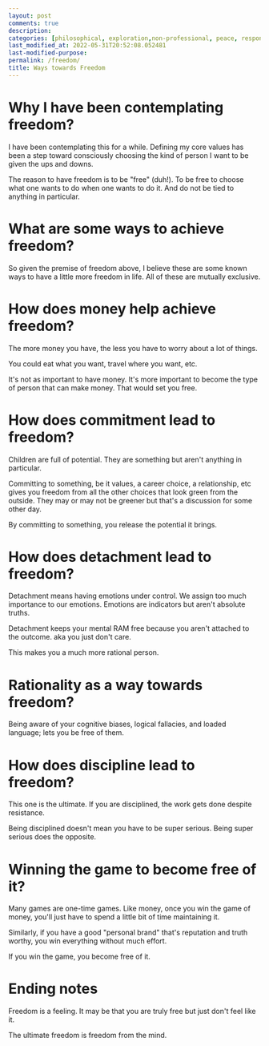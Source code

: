```yaml
---
layout: post
comments: true
description:
categories: [philosophical, exploration,non-professional, peace, responsibility]
last_modified_at: 2022-05-31T20:52:08.052481
last-modified-purpose:
permalink: /freedom/
title: Ways towards Freedom
---
```


# Why I have been contemplating freedom?

I have been contemplating this for a while. Defining my core values has been a step toward consciously choosing the kind of person I want to be given the ups and downs.

The reason to have freedom is to be "free" (duh!). To be free to choose what one wants to do when one wants to do it. And do not be tied to anything in particular.

# What are some ways to achieve freedom?

So given the premise of freedom above, I believe these are some known ways to have a little more freedom in life. All of these are mutually exclusive.

# How does money help achieve freedom?

The more money you have, the less you have to worry about a lot of things.

You could eat what you want, travel where you want, etc.

It's not as important to have money. It's more important to become the type of person that can make money. That would set you free.

# How does commitment lead to freedom?

Children are full of potential. They are something but aren't anything in particular.

Committing to something, be it values, a career choice, a relationship, etc gives you freedom from all the other choices that look green from the outside. They may or may not be greener but that's a discussion for some other day.

By committing to something, you release the potential it brings.

# How does detachment lead to freedom?

Detachment means having emotions under control. We assign too much importance to our emotions. Emotions are indicators but aren't absolute truths.

Detachment keeps your mental RAM free because you aren't attached to the outcome. aka you just don't care.

This makes you a much more rational person.

# Rationality as a way towards freedom?

Being aware of your cognitive biases, logical fallacies, and loaded language; lets you be free of them.

# How does discipline lead to freedom?

This one is the ultimate. If you are disciplined, the work gets done despite resistance.

Being disciplined doesn't mean you have to be super serious. Being super serious does the opposite.

# Winning the game to become free of it?

Many games are one-time games. Like money, once you win the game of money, you'll just have to spend a little bit of time maintaining it.

Similarly, if you have a good "personal brand" that's reputation and truth worthy, you win everything without much effort.

If you win the game, you become free of it.

# Ending notes

Freedom is a feeling. It may be that you are truly free but just don't feel like it.

The ultimate freedom is freedom from the mind. 